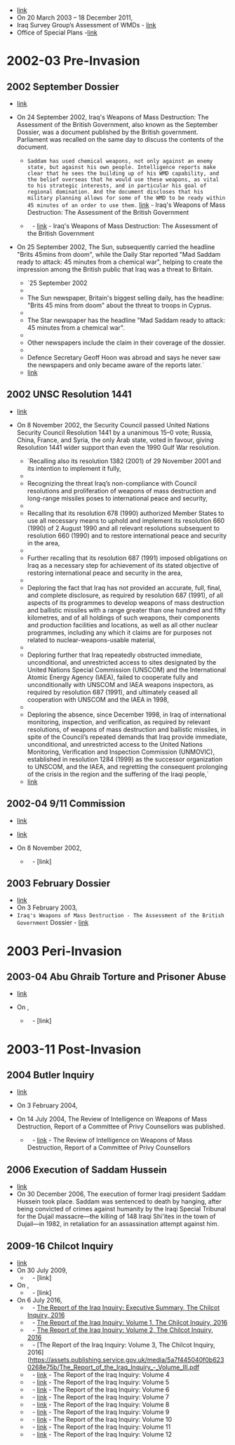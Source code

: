 - [link](https://en.wikipedia.org/wiki/Iraq_War)
- On 20 March 2003 – 18 December 2011,
- Iraq Survey Group’s Assessment of WMDs - [link](https://web.archive.org/web/20170324220357/https://www.cia.gov/library/reports/general-reports-1/iraq_wmd_2004/Comp_Report_Key_Findings.pdf)
- Office of Special Plans -[link](https://en.wikipedia.org/wiki/Office_of_Special_Plans)
# 2002-03 Pre-Invasion
## 2002 September Dossier
- [link](https://en.wikipedia.org/wiki/September_Dossier)
- On 24 September 2002, Iraq's Weapons of Mass Destruction: The Assessment of the British Government, also known as the September Dossier, was a document published by the British government. Parliament was recalled on the same day to discuss the contents of the document.
    
    - `Saddam has used chemical weapons, not only against an enemy state, but against his own people. Intelligence reports make clear that he sees the building up of his WMD capability, and the belief overseas that he would use these weapons, as vital to his strategic interests, and in particular his goal of regional domination. And the document discloses that his military planning allows for some of the WMD to be ready within 45 minutes of an order to use them.` [link](http://news.bbc.co.uk/nol/shared/spl/hi/middle_east/02/uk_dossier_on_iraq/pdf/iraqdossier.pdf) - Iraq's Weapons of Mass Destruction: The Assessment of the British Government
    
    - ` ` - [link](http://news.bbc.co.uk/nol/shared/spl/hi/middle_east/02/uk_dossier_on_iraq/pdf/iraqdossier.pdf) - Iraq's Weapons of Mass Destruction: The Assessment of the British Government
    
- On 25 September 2002, The Sun, subsequently carried the headline "Brits 45mins from doom", while the Daily Star reported "Mad Saddam ready to attack: 45 minutes from a chemical war", helping to create the impression among the British public that Iraq was a threat to Britain.
    
    - `25 September 2002  
    -   
    - The Sun newspaper, Britain's biggest selling daily, has the headline: "Brits 45 mins from doom" about the threat to troops in Cyprus.  
    -   
    - The Star newspaper has the headline "Mad Saddam ready to attack: 45 minutes from a chemical war".  
    -   
    - Other newspapers include the claim in their coverage of the dossier.  
    -   
    - Defence Secretary Geoff Hoon was abroad and says he never saw the newspapers and only became aware of the reports later.`  
    - [link](http://news.bbc.co.uk/1/hi/uk_politics/3466005.stm)
    
## 2002 UNSC Resolution 1441
- [link](https://en.wikipedia.org/wiki/United_Nations_Security_Council_Resolution_1441)
- On 8 November 2002, the Security Council passed United Nations Security Council Resolution 1441 by a unanimous 15–0 vote; Russia, China, France, and Syria, the only Arab state, voted in favour, giving Resolution 1441 wider support than even the 1990 Gulf War resolution.
    
    - `Recalling also its resolution 1382 (2001) of 29 November 2001 and its intention to implement it fully,  
    -   
    - Recognizing the threat Iraq’s non-compliance with Council resolutions and proliferation of weapons of mass destruction and long-range missiles poses to international peace and security,  
    -   
    - Recalling that its resolution 678 (1990) authorized Member States to use all necessary means to uphold and implement its resolution 660 (1990) of 2 August 1990 and all relevant resolutions subsequent to resolution 660 (1990) and to restore international peace and security in the area,  
    -   
    - Further recalling that its resolution 687 (1991) imposed obligations on Iraq as a necessary step for achievement of its stated objective of restoring international peace and security in the area,  
    -   
    - Deploring the fact that Iraq has not provided an accurate, full, final, and complete disclosure, as required by resolution 687 (1991), of all aspects of its programmes to develop weapons of mass destruction and ballistic missiles with a range greater than one hundred and fifty kilometres, and of all holdings of such weapons, their components and production facilities and locations, as well as all other nuclear programmes, including any which it claims are for purposes not related to nuclear-weapons-usable material,  
    -   
    - Deploring further that Iraq repeatedly obstructed immediate, unconditional, and unrestricted access to sites designated by the United Nations Special Commission (UNSCOM) and the International Atomic Energy Agency (IAEA), failed to cooperate fully and unconditionally with UNSCOM and IAEA weapons inspectors, as required by resolution 687 (1991), and ultimately ceased all cooperation with UNSCOM and the IAEA in 1998,  
    -   
    - Deploring the absence, since December 1998, in Iraq of international monitoring, inspection, and verification, as required by relevant resolutions, of weapons of mass destruction and ballistic missiles, in spite of the Council’s repeated demands that Iraq provide immediate, unconditional, and unrestricted access to the United Nations Monitoring, Verification and Inspection Commission (UNMOVIC), established in resolution 1284 (1999) as the successor organization to UNSCOM, and the IAEA, and regretting the consequent prolonging of the crisis in the region and the suffering of the Iraqi people,`  
    - [link](https://undocs.org/S/RES/1441(2002))
    
## 2002-04 9/11 Commission
- [link](https://en.wikipedia.org/wiki/9/11_Commission)
- [link](https://en.wikipedia.org/wiki/9/11_Commission_Report)
- On 8 November 2002,
    
    - ` ` - [link]
    
## 2003 February Dossier
- [link](https://en.wikipedia.org/wiki/Iraq_Dossier)
- On 3 February 2003,
- `Iraq's Weapons of Mass Destruction - The Assessment of the British Government` Dossier - [link](https://nuke.fas.org/guide/iraq/iraqdossier.pdf)
# 2003 Peri-Invasion
## 2003-04 Abu Ghraib Torture and Prisoner Abuse
- [link](https://en.wikipedia.org/wiki/Abu_Ghraib_torture_and_prisoner_abuse)
- On ,
    
    - ` ` - [link]
    
# 2003-11 Post-Invasion
## 2004 Butler Inquiry
- [link](https://en.wikipedia.org/wiki/Butler_Review)
- On 3 February 2004,
- On 14 July 2004, The Review of Intelligence on Weapons of Mass Destruction, Report of a Committee of Privy Counsellors was published.
    
    - ` ` - [link](http://news.bbc.co.uk/nol/shared/bsp/hi/pdfs/14_07_04_butler.pdf) - The Review of Intelligence on Weapons of Mass Destruction, Report of a Committee of Privy Counsellors
    
## 2006 Execution of Saddam Hussein
- [link](https://en.wikipedia.org/wiki/Execution_of_Saddam_Hussein)
- On 30 December 2006, The execution of former Iraqi president Saddam Hussein took place. Saddam was sentenced to death by hanging, after being convicted of crimes against humanity by the Iraqi Special Tribunal for the Dujail massacre—the killing of 148 Iraqi Shi'ites in the town of Dujail—in 1982, in retaliation for an assassination attempt against him.
## 2009-16 Chilcot Inquiry
- [link](https://en.wikipedia.org/wiki/Iraq_Inquiry)
- On 30 July 2009,
    - ` ` - [link]
- On ,
    - ` ` - [link]
- On 6 July 2016,
    - ` ` - [The Report of the Iraq Inquiry: Executive Summary, The Chilcot Inquiry, 2016](https://assets.publishing.service.gov.uk/media/5a80f42ced915d74e6231626/The_Report_of_the_Iraq_Inquiry_-_Executive_Summary.pdf)
    - ` ` - [The Report of the Iraq Inquiry: Volume 1, The Chilcot Inquiry, 2016](https://assets.publishing.service.gov.uk/media/5a809f9d40f0b62302694943/The_Report_of_the_Iraq_Inquiry_-_Volume_I.pdf)
    - ` ` - [The Report of the Iraq Inquiry: Volume 2, The Chilcot Inquiry, 2016](https://assets.publishing.service.gov.uk/media/5a80b6a640f0b62302695161/The_Report_of_the_Iraq_Inquiry_-_Volume_II.pdf)
    - ` ` - [The Report of the Iraq Inquiry: Volume 3, The Chilcot Inquiry, 2016](https://assets.publishing.service.gov.uk/media/5a7f445040f0b6230268e75b/The_Report_of_the_Iraq_Inquiry_-_Volume_III.pdf
    - ` ` - [link](https://assets.publishing.service.gov.uk/media/5a80b723e5274a2e8ab51c0c/The_Report_of_the_Iraq_Inquiry_-_Volume_IV.pdf) - The Report of the Iraq Inquiry: Volume 4
    - ` ` - [link](https://assets.publishing.service.gov.uk/media/5a75bc89ed915d506ee811b1/The_Report_of_the_Iraq_Inquiry_-_Volume_V.pdf) - The Report of the Iraq Inquiry: Volume 5
    - ` ` - [link](https://assets.publishing.service.gov.uk/media/5a81b49e40f0b62305b90646/The_Report_of_the_Iraq_Inquiry_-_Volume_VI.pdf) - The Report of the Iraq Inquiry: Volume 6
    - ` ` - [link](https://assets.publishing.service.gov.uk/media/5a7f968fe5274a2e8ab4d16a/The_Report_of_the_Iraq_Inquiry_-_Volume_VII.pdf) - The Report of the Iraq Inquiry: Volume 7
    - ` ` - [link](https://assets.publishing.service.gov.uk/media/5a8057d0e5274a2e8ab4f99d/The_Report_of_the_Iraq_Inquiry_-_Volume_VIII.pdf) - The Report of the Iraq Inquiry: Volume 8
    - ` ` - [link](https://assets.publishing.service.gov.uk/media/5a8162f640f0b62305b8eac3/The_Report_of_the_Iraq_Inquiry_-_Volume_IX.pdf) - The Report of the Iraq Inquiry: Volume 9
    - ` ` - [link](https://assets.publishing.service.gov.uk/media/5a816e5340f0b62305b8eea8/The_Report_of_the_Iraq_Inquiry_-_Volume_X.pdf) - The Report of the Iraq Inquiry: Volume 10
    - ` ` - [link](https://assets.publishing.service.gov.uk/media/5a747da3ed915d0e8e3989c3/The_Report_of_the_Iraq_Inquiry_-_Volume_XI.pdf) - The Report of the Iraq Inquiry: Volume 11
    - ` ` - [link](https://assets.publishing.service.gov.uk/media/5a815450e5274a2e8ab5364d/The_Report_of_the_Iraq_Inquiry_-_Volume_XII.pdf) - The Report of the Iraq Inquiry: Volume 12